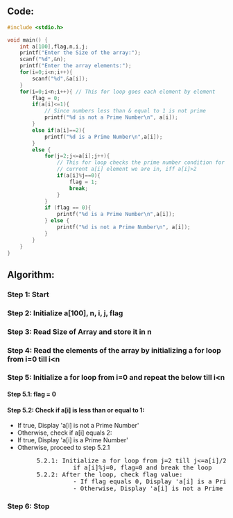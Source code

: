 ## Code:
```c
#include <stdio.h>

void main() {
    int a[100],flag,n,i,j;
    printf("Enter the Size of the array:");
    scanf("%d",&n);
    printf("Enter the array elements:");
    for(i=0;i<n;i++){
        scanf("%d",&a[i]);
    }
    for(i=0;i<n;i++){ // This for loop goes each element by element
        flag = 0;
        if(a[i]<=1){
            // Since numbers less than & equal to 1 is not prime
            printf("%d is not a Prime Number\n", a[i]);
        }
        else if(a[i]==2){
            printf("%d is a Prime Number\n",a[i]);
        }
        else {
            for(j=2;j<=a[i];j++){
                // This for loop checks the prime number condition for the 
                // current a[i] element we are in, iff a[i]>2
                if(a[i]%j==0){
                    flag = 1;
                    break;
                }
            }
            if (flag == 0){
                printf("%d is a Prime Number\n",a[i]);
            } else {
                printf("%d is not a Prime Number\n", a[i]);
            }
        }
    }
}
```

## Algorithm:

### Step 1: Start
### Step 2: Initialize a[100], n, i, j, flag
### Step 3: Read Size of Array and store it in n
### Step 4: Read the elements of the array by initializing a for loop from i=0 till i<n
### Step 5: Initialize a for loop from i=0 and repeat the below till i<n
#### Step 5.1: flag = 0
#### Step 5.2: Check if a[i] is less than or equal to 1:
- If true, Display 'a[i] is not a Prime Number'
- Otherwise, check if a[i] equals 2:
- If true, Display 'a[i] is a Prime Number'
- Otherwise, proceed to step 5.2.1
<pre>        5.2.1: Initialize a for loop from j=2 till j<=a[i]/2
                  if a[i]%j=0, flag=0 and break the loop
        5.2.2: After the loop, check flag value:
                  - If flag equals 0, Display 'a[i] is a Prime Number'
                  - Otherwise, Display 'a[i] is not a Prime Number' </pre>
### Step 6: Stop
